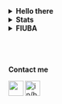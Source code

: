 
<details>
<summary><b>Hello there</b></summary>
<img src="https://media2.giphy.com/media/Nx0rz3jtxtEre/giphy.gif" alt="Hello there">
</details>

<details>
<summary><b>Stats</b></summary>

<a href="https://github.com/anuraghazra/github-readme-stats">
  <img align="center" src="https://github-readme-stats.vercel.app/api?username=brunograssano&include_all_commits=true&count_private=true&show_icons=true&theme=react" />
</a>
<a href="https://github.com/anuraghazra/convoychat">
  <img align="center" src="https://github-readme-stats.vercel.app/api/top-langs/?username=brunograssano&langs_count=10&layout=compact&theme=react" />
</a>

</details>




<details>
<summary><b>FIUBA</b></summary>
<a href="https://brunograssano.github.io/fiuba.html">
<img align="left" alt="" height="60px" src="http://www.fi.uba.ar/sites/default/files/logo.png"/>
</a>
</details>


<br>
<br>
<br>

<b>Contact me</b>

<a href="https://brunograssano.github.io/">
<img align="left" alt="" height="30px" src="https://www.flaticon.com/svg/vstatic/svg/3324/3324799.svg?token=exp=1614445895~hmac=b1156f26ab384da3b7f3cf3e7f3b28ee"/>
</a>

<a href="https://www.linkedin.com/in/bruno-grassano/">
<img align="left" alt="in/bruno-grassano/" height="30px" src="https://www.flaticon.com/svg/vstatic/svg/174/174857.svg?token=exp=1614444770~hmac=5fc27ce07c26ccc043e050ce6074d3ae"/>
</a>

